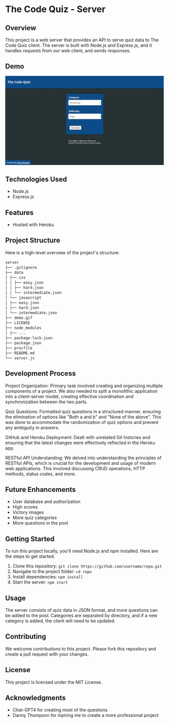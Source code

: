 # **The Code Quiz - Server**

## **Overview**

This project is a web server that provides an API to serve quiz data to The Code Quiz client. The server is built with Node.js and Express.js, and it handles requests from our web client, and sends responses.

## **Demo**

<img src="demo.gif" width="800" />

## **Technologies Used**

- Node.js
- Express.js

## **Features**

- Hosted with Heroku

## **Project Structure**

Here is a high-level overview of the project's structure:

```
server
├── .gitignore
├── data
│ ├── css
│ │ ├── easy.json
│ │ ├── hard.json
│ │ └── intermediate.json
│ └── javascript
│ ├── easy.json
│ ├── hard.json
│ └── intermediate.json
├── demo.gif
├── LICENSE
├── node_modules
│ ├── ...
├── package-lock.json
├── package.json
├── procfile
├── README.md
└── server.js
```

## **Development Process**

Project Organization: Primary task involved creating and organizing multiple components of a project. We also needed to split a monolithic application into a client-server model, creating effective coordination and synchronization between the two parts.

Quiz Questions: Formatted quiz questions in a structured manner, ensuring the elimination of options like "Both a and b" and "None of the above". This was done to accommodate the randomization of quiz options and prevent any ambiguity in answers.

GitHub and Heroku Deployment: Dealt with unrelated Git histories and ensuring that the latest changes were effectively reflected in the Heroku app.

RESTful API Understanding: We delved into understanding the principles of RESTful APIs, which is crucial for the development and usage of modern web applications. This involved discussing CRUD operations, HTTP methods, status codes, and more.

## **Future Enhancements**

- User database and authorization
- High scores
- Victory images
- More quiz categories
- More questions in the pool

## **Getting Started**

To run this project locally, you'll need Node.js and npm installed. Here are the steps to get started:

1. Clone this repository: `git clone https://github.com/username/repo.git`
2. Navigate to the project folder: `cd repo`
3. Install dependencies: `npm install`
4. Start the server: `npm start`

## **Usage**

The server consists of quiz data in JSON format, and more questions can be added to the pool. Categories are separated by directory, and if a new category is added, the client will need to be updated.

## **Contributing**

We welcome contributions to this project. Please fork this repository and create a pull request with your changes.

## **License**

This project is licensed under the MIT License.

## **Acknowledgments**

- Chat-GPT4 for creating most of the questions
- Danny Thompson for inpiring me to create a more professional project
